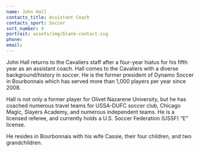 ```yaml
---
name: John Hall
contacts_title: Assistant Coach
contacts_sport: Soccer
sort_number: 4
portrait: assets/img/blank-contact.svg
phone:
email:
---
```

John Hall returns to the Cavaliers staff after a four-year hiatus for his fifth year as an assistant coach. Hall comes to the Cavaliers with a diverse background/history in soccer. He is the former president of Dynamo Soccer in Bourbonnais which has served more than 1,000 players per year since 2008.

Hall is not only a former player for Olivet Nazarene University, but he has coached numerous travel teams for USSA-DUFC soccer club, Chicago Magic, Slayers Academy, and numerous independent teams. He is a licensed referee, and currently holds a U.S. Soccer Federation (USSF) “E” license.

He resides in Bourbonnais with his wife Cassie, their four children, and two grandchildren.
